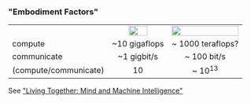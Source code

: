 ### "Embodiment Factors"

<table>
<tr><td></td><td align="center">
<img src="../slides/diagrams/IBM_Blue_Gene_P_supercomputer.jpg" width="60%" style="background:none; border:none; box-shadow:none;" align="center">
</td>
<td align="center">
<img src="../slides/diagrams/ClaudeShannon_MFO3807.jpg" width="100%" style="background:none; border:none; box-shadow:none;" align="center">
</td>
</tr>
<tr>
<td>compute</td><td align="center">~10 gigaflops</td><td align="center">~ 1000 teraflops?</td>
</tr>
<tr>
<td>communicate</td><td align="center">~1 gigbit/s</td><td align="center">~ 100 bit/s</tr>
<td>(compute/communicate)</td><td align="center">10</td><td align="center">~ 10<sup>13</sup></tr>
</table>

See ["Living Together: Mind and Machine Intelligence"](https://arxiv.org/abs/1705.07996)
